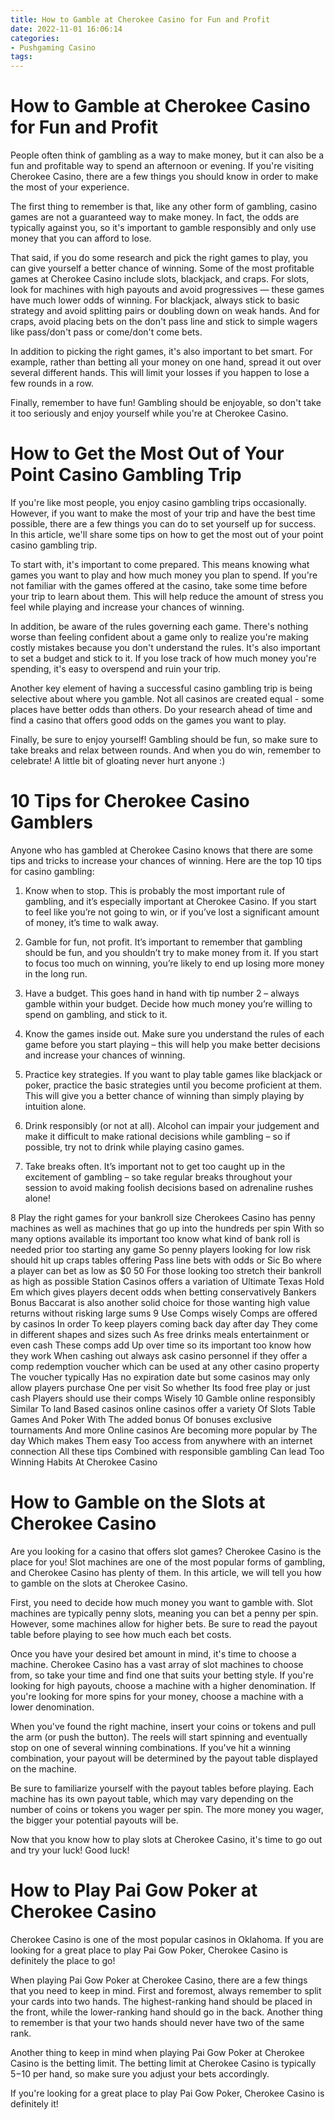 ```yaml
---
title: How to Gamble at Cherokee Casino for Fun and Profit
date: 2022-11-01 16:06:14
categories:
- Pushgaming Casino
tags:
---
```



#  How to Gamble at Cherokee Casino for Fun and Profit

People often think of gambling as a way to make money, but it can also be a fun and profitable way to spend an afternoon or evening. If you're visiting Cherokee Casino, there are a few things you should know in order to make the most of your experience.

The first thing to remember is that, like any other form of gambling, casino games are not a guaranteed way to make money. In fact, the odds are typically against you, so it's important to gamble responsibly and only use money that you can afford to lose.

That said, if you do some research and pick the right games to play, you can give yourself a better chance of winning. Some of the most profitable games at Cherokee Casino include slots, blackjack, and craps. For slots, look for machines with high payouts and avoid progressives — these games have much lower odds of winning. For blackjack, always stick to basic strategy and avoid splitting pairs or doubling down on weak hands. And for craps, avoid placing bets on the don't pass line and stick to simple wagers like pass/don't pass or come/don't come bets.

In addition to picking the right games, it's also important to bet smart. For example, rather than betting all your money on one hand, spread it out over several different hands. This will limit your losses if you happen to lose a few rounds in a row.

Finally, remember to have fun! Gambling should be enjoyable, so don't take it too seriously and enjoy yourself while you're at Cherokee Casino.

#  How to Get the Most Out of Your Point Casino Gambling Trip

If you're like most people, you enjoy casino gambling trips occasionally. However, if you want to make the most of your trip and have the best time possible, there are a few things you can do to set yourself up for success. In this article, we'll share some tips on how to get the most out of your point casino gambling trip.

To start with, it's important to come prepared. This means knowing what games you want to play and how much money you plan to spend. If you're not familiar with the games offered at the casino, take some time before your trip to learn about them. This will help reduce the amount of stress you feel while playing and increase your chances of winning.

In addition, be aware of the rules governing each game. There's nothing worse than feeling confident about a game only to realize you're making costly mistakes because you don't understand the rules. It's also important to set a budget and stick to it. If you lose track of how much money you're spending, it's easy to overspend and ruin your trip.

Another key element of having a successful casino gambling trip is being selective about where you gamble. Not all casinos are created equal - some places have better odds than others. Do your research ahead of time and find a casino that offers good odds on the games you want to play.

Finally, be sure to enjoy yourself! Gambling should be fun, so make sure to take breaks and relax between rounds. And when you do win, remember to celebrate! A little bit of gloating never hurt anyone :)

#  10 Tips for Cherokee Casino Gamblers

Anyone who has gambled at Cherokee Casino knows that there are some tips and tricks to increase your chances of winning. Here are the top 10 tips for casino gambling:

1. Know when to stop. This is probably the most important rule of gambling, and it’s especially important at Cherokee Casino. If you start to feel like you’re not going to win, or if you’ve lost a significant amount of money, it’s time to walk away.

2. Gamble for fun, not profit. It’s important to remember that gambling should be fun, and you shouldn’t try to make money from it. If you start to focus too much on winning, you’re likely to end up losing more money in the long run.

3. Have a budget. This goes hand in hand with tip number 2 – always gamble within your budget. Decide how much money you’re willing to spend on gambling, and stick to it.

4. Know the games inside out. Make sure you understand the rules of each game before you start playing – this will help you make better decisions and increase your chances of winning.

5. Practice key strategies. If you want to play table games like blackjack or poker, practice the basic strategies until you become proficient at them. This will give you a better chance of winning than simply playing by intuition alone.

6. Drink responsibly (or not at all). Alcohol can impair your judgement and make it difficult to make rational decisions while gambling – so if possible, try not to drink while playing casino games.

7. Take breaks often. It’s important not to get too caught up in the excitement of gambling – so take regular breaks throughout your session to avoid making foolish decisions based on adrenaline rushes alone!

8 Play the right games for your bankroll size Cherokees Casino has penny machines as well as machines that go up into the hundreds per spin With so many options available its important too know what kind of bank roll is needed prior too starting any game  So penny players looking for low risk should hit up craps tables offering Pass line bets with odds or Sic Bo where a player can bet as low as $0 50 For those looking too stretch their bankroll as high as possible Station Casinos offers a variation of Ultimate Texas Hold Em which gives players decent odds when betting conservatively Bankers Bonus Baccarat is also another solid choice for those wanting high value returns without risking large sums 9 Use Comps wisely Comps are offered by casinos In order To keep players coming back day after day They come in different shapes and sizes such As free drinks meals entertainment or even cash These comps add Up over time so its important too know how they work  When cashing out always ask casino personnel if they offer a comp redemption voucher which can be used at any other casino property The voucher typically Has no expiration date but some casinos may only allow players purchase One per visit  So whether Its food free play or just cash Players should use their comps Wisely 10 Gamble online responsibly Similar To land Based casinos online casinos offer a variety Of Slots Table Games And Poker With The added bonus Of bonuses exclusive tournaments And more Online casinos Are becoming more popular by The day Which makes Them easy Too access from anywhere with an internet connection All these tips Combined with responsible gambling Can lead Too Winning Habits At Cherokee Casino

#  How to Gamble on the Slots at Cherokee Casino

Are you looking for a casino that offers slot games? Cherokee Casino is the place for you! Slot machines are one of the most popular forms of gambling, and Cherokee Casino has plenty of them. In this article, we will tell you how to gamble on the slots at Cherokee Casino.

First, you need to decide how much money you want to gamble with. Slot machines are typically penny slots, meaning you can bet a penny per spin. However, some machines allow for higher bets. Be sure to read the payout table before playing to see how much each bet costs.

Once you have your desired bet amount in mind, it's time to choose a machine. Cherokee Casino has a vast array of slot machines to choose from, so take your time and find one that suits your betting style. If you're looking for high payouts, choose a machine with a higher denomination. If you're looking for more spins for your money, choose a machine with a lower denomination.

When you've found the right machine, insert your coins or tokens and pull the arm (or push the button). The reels will start spinning and eventually stop on one of several winning combinations. If you've hit a winning combination, your payout will be determined by the payout table displayed on the machine.

Be sure to familiarize yourself with the payout tables before playing. Each machine has its own payout table, which may vary depending on the number of coins or tokens you wager per spin. The more money you wager, the bigger your potential payouts will be.

Now that you know how to play slots at Cherokee Casino, it's time to go out and try your luck! Good luck!

#  How to Play Pai Gow Poker at Cherokee Casino

Cherokee Casino is one of the most popular casinos in Oklahoma. If you are looking for a great place to play Pai Gow Poker, Cherokee Casino is definitely the place to go!

When playing Pai Gow Poker at Cherokee Casino, there are a few things that you need to keep in mind. First and foremost, always remember to split your cards into two hands. The highest-ranking hand should be placed in the front, while the lower-ranking hand should go in the back. Another thing to remember is that your two hands should never have two of the same rank.

Another thing to keep in mind when playing Pai Gow Poker at Cherokee Casino is the betting limit. The betting limit at Cherokee Casino is typically $5-$10 per hand, so make sure you adjust your bets accordingly.

If you're looking for a great place to play Pai Gow Poker, Cherokee Casino is definitely it!